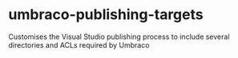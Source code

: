 umbraco-publishing-targets
==========================

Customises the Visual Studio publishing process to include several directories and ACLs required by Umbraco
